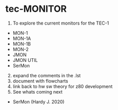 # tec-MONITOR

1. To explore the current monitors for the TEC-1
* MON-1
* MON-1A
* MON-1B
* MON-2
* JMON 
* JMON UTIL
* SerMon

2. expand the comments in the .lst
3. document with flowcharts
4. link back to hw sw theory for z80 development
5. See whats coming next
* SerMon (Hardy J. 2020)
